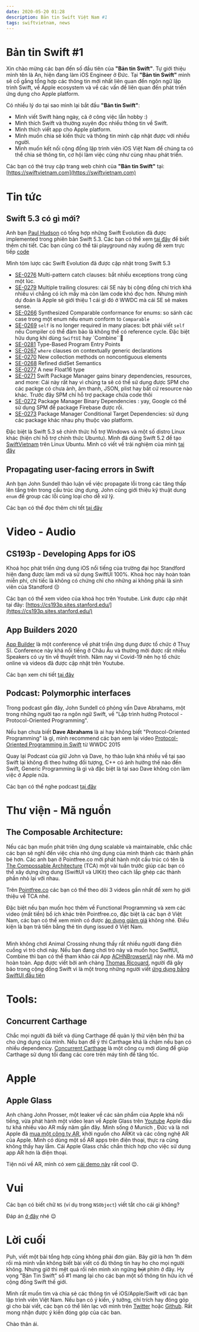 ```yaml
---
date: 2020-05-20 01:28
description: Bản tin Swift Việt Nam #1
tags: swiftvietnam, news
---
```


# Bản tin Swift #1

Xin chào mừng các bạn đến số đầu tiên của **"Bản tin Swift"**. Tự giới thiệu mình tên là An, hiện đang làm iOS Engineer ở Đức. Tại **"Bản tin Swift"** mình sẽ cố gắng tổng hợp các thông tin mới nhất liên quan đến ngôn ngữ lập trình Swift, về Apple ecosystem và về các vấn đề liên quan đến phát triển ứng dụng cho Apple platform. 

Có nhiều lý do tại sao mình lại bắt đầu **"Bản tin Swift"**:
- Mình viết Swift hàng ngày, cả ở công việc lẫn hobby :)
- Mình thích Swift và thường xuyên đọc nhiều thông tin về Swift.
- Mình thích viết app cho Apple platform.
- Mình muốn chia sẻ kiến thức và thông tin mình cập nhật được với nhiều người.
- Minh muốn kết nối cộng đồng lập trình viên iOS Việt Nam để chúng ta có thể chia sẻ thông tin, cơ hội làm việc cũng như cùng nhau phát triển.

Các bạn có thẻ truy cập trang web chính của **"Bản tin Swift"** tại: [https://swiftvietnam.com](https://swiftvietnam.com)

# Tin tức

## Swift 5.3 có gì mới?

Anh bạn [Paul Hudson](https://www.hackingwithswift.com/) có tổng hợp những Swift Evolution đã được implemented trong phiên bản Swift 5.3. Các bạn có thể xem [tại đây](https://www.whatsnewinswift.com/?from=5.2&to=5.3) để biết thêm chi tiết. Các bạn cũng có thể tải playground này xuống để xem trực tiếp [code](https://www.whatsnewinswift.com/files/playground-5-2-to-5-3.playground.zip)

Mình tóm lược các Swift Evolution đã được cập nhật trong Swift 5.3
- [SE-0276](https://github.com/apple/swift-evolution/blob/master/proposals/0276-multi-pattern-catch-clauses.md) Multi-pattern catch clauses: bắt nhiều exceptions trong cùng một lúc.
- [SE-0279](https://github.com/apple/swift-evolution/blob/master/proposals/0279-multiple-trailing-closures.md) Multiple trailing closures: cái SE này bị cộng đồng chỉ trích khá nhiều vì chẳng có ích mấy mà còn làm code khó đọc hơn. Nhưng mình dự đoán là Apple sẽ giới thiệu 1 cái gì đó ở WWDC mà cái SE sẽ makes sense.
- [SE-0266](https://github.com/apple/swift-evolution/blob/master/proposals/0266-synthesized-comparable-for-enumerations.md) Synthesized Comparable conformance for enums: so sánh các case trong một enum nếu enum conform to `Comparable`
- [SE-0269](https://github.com/apple/swift-evolution/blob/master/proposals/0269-implicit-self-explicit-capture.md) `self` is no longer required in many places: bớt phải viết `self` nếu Compiler có thể đảm bảo là không thể có reference cycle. Đặc biệt hữu dụng khi dùng `SwiftUI` hay `Combine``
- [SE-0281](https://github.com/apple/swift-evolution/blob/master/proposals/0281-main-attribute.md) Type-Based Program Entry Points
- [SE-0267](https://github.com/apple/swift-evolution/blob/master/proposals/0267-where-on-contextually-generic.md) `where` clauses on contextually generic declarations
- [SE-0270](https://github.com/apple/swift-evolution/blob/master/proposals/0270-rangeset-and-collection-operations.md) New collection methods on noncontiguous elements
- [SE-0268](https://github.com/apple/swift-evolution/blob/master/proposals/0268-didset-semantics.md) Refined didSet Semantics
- [SE-0277](https://github.com/apple/swift-evolution/blob/master/proposals/0277-float16.md) A new Float16 type
- [SE-0271](https://github.com/apple/swift-evolution/blob/master/proposals/0271-package-manager-resources.md) Swift Package Manager gains binary dependencies, resources, and more: Cái này rất hay vì chúng ta sẽ có thể sử dụng được SPM cho các packge có chưa ảnh, âm thanh, JSON, plist hay bất cứ resource nào khác. Trước đây SPM chỉ hỗ trợ package chứa code thôi
- [SE-0272](https://github.com/apple/swift-evolution/blob/master/proposals/0272-swiftpm-binary-dependencies.md) Package Manager Binary Dependencies : yay, Google có thể sử dụng SPM để package Firebase được rồi.
- [SE-0273](https://github.com/apple/swift-evolution/blob/master/proposals/0273-swiftpm-conditional-target-dependencies.md) Package Manager Conditional Target Dependencies: sử dụng các package khác nhau phụ thuộc vào platform.

Đặc biệt là Swift 5.3 sẽ chính thức hỗ trợ Windows và một số distro Linux khác (hiện chỉ hỗ trợ chính thức Ubuntu). Mình đã dùng Swift 5.2 để tạo  [SwiftVietnam](https://swiftvietnam.com) trên Linux Ubuntu. Mình có viết về trải nghiệm của mình [tại đây](https://swiftvietnam.com/posts/2020-19-04_use_publish_to_create_static_websites/)

## Propagating user-facing errors in Swift

Anh bạn John Sundell thảo luận về việc propagate lỗi trong các tâng thấp lên tầng trên trong cấu trúc ứng dụng. John cũng giới thiệu kỹ thuật dung `enum` để group các lỗi cùng loại cho dễ xử lỹ.

Các bạn có thể đọc thêm chi tết [tại đây](https://www.swiftbysundell.com/articles/propagating-user-facing-errors-in-swift/)

# Video - Audio

## CS193p - Developing Apps for iOS

Khoá học phát triển ứng dụng iOS nổi tiếng của trường đại học Standford hiện đang được làm mới và sử dụng SwiftUI 100%. Khoá học này hoàn toàn miễn phí, chỉ tiếc là không có chứng chỉ cho những ai không phải là sinh viên của Standford 😔

Các bạn có thể xem video của khoá học trên Youtube. Link được cập nhật tại đây: [https://cs193p.sites.stanford.edu/](https://cs193p.sites.stanford.edu/)

## App Builders 2020

[App Builder](https://appbuilders.ch/) là một conference về phát triển ứng dụng được tổ chức ở Thuỵ Sĩ. Conference này khá nổi tiếng ở Châu Âu và thường mời được rất nhiều Speakers có uy tín về thuyết trình. Năm nay vì Covid-19 nên họ tổ chức online và videos đã được cập nhật trên Youtube.

Các bạn xem chi tiết [tại đây](https://www.youtube.com/watch?v=LpHah3oQeyg&list=PLLcE3DL3f5ByDAucPjzNRG_hPtYDvYlIA) 

## Podcast: Polymorphic interfaces	

Trong podcast gần đây, John Sundell có phỏng vấn Dave Abrahams, một trong những người tạo ra ngôn ngữ Swift, về "Lập trình hướng Protocol - Protocol-Oriented Programming".

Nếu bạn chưa biết **Dave Abrahams** là ai hay không biết "Protocol-Oriented Programming" là gì, mình recommend các bạn xem lại video [Protocol-Oriented Programming in Swift](https://developer.apple.com/videos/play/wwdc2015/408/) từ WWDC 2015

Quay lại Podcast của giữ John và Dave, họ thảo luận khá nhiều về tại sao Swift lại không đi theo hướng đối tượng, C++ có ảnh hưởng thế nào đến Swift, Generic Programming là gì và đặc biệt là tại sao Dave không còn làm việc ở Apple nữa.

Các bạn có thể nghe podcast [tại đây](https://www.swiftbysundell.com/podcast/71/)

# Thư viện - Mã nguồn

## The Composable Architecture:

Nếu các bạn muốn phát triên ứng dụng scalable và maintainable, chắc chắc các bạn sẽ nghĩ đến việc chia nhỏ ứng dụng của mình thành các thành phần bé hơn. Các anh bạn ở Pointfree.co mới phát hành một cấu trúc có tên là [The Compossable Architecture](https://github.com/pointfreeco/swift-composable-architecture) (TCA) một vài tuần trước giúp các bạn có thể xây dựng ứng dung (SwiftUI và UIKit) theo cách lắp ghép các thành phần nhỏ lại với nhau. 

Trên [Pointfree.co](https://www.pointfree.co/) các bạn có thể theo dõi 3 videos gần nhất để xem họ giới thiệu về TCA nhé.

Đặc biệt nếu bạn muốn học thêm về Functional Programming và xem các video (mất tiền) bổ ích khác trên Pointfree.co, đặc biệt là các bạn ở Việt Nam, các bạn có thể xem mình có được [áp dụng giảm giá](https://www.pointfree.co/subscribe/personal?useRegionalDiscount=true) không nhé. Điều kiện là bạn trả tiền bằng thẻ tín dụng issued ở Việt Nam.

## 

Mình không chơi Animal Crossing nhưng thấy rất nhiều người đang điên cuồng vì trò chơi này. Nếu bạn đang chơi trò này và muốn học SwiftUI, Combine thì bạn có thể tham khảo cái App [ACHNBrowserUI](https://github.com/Dimillian/ACHNBrowserUI) này nhé. Mã mở hoàn toàn. App được viết bởi anh chàng [Thomas Ricouard](https://github.com/Dimillian), người đã gây bão trong cộng đồng Swift vì là một trong những người viết [ứng dụng bằng SwiftUI đầu tiên](https://github.com/Dimillian/MovieSwiftUI)

# Tools:

## Concurrent Carthage

Chắc mọi người đã biết và dùng Carthage để quản lý thử viện bên thứ ba cho ứng dụng của mình. Nếu bạn để ý thì Carthage khá là chậm nếu bạn có nhiều dependency. [Concurrent Carthage](https://github.com/unchartedworks/ConcurrentCarthage) là một công cụ mới dùng để giúp Carthage sử dụng tối đang các core trên máy tính để tăng tốc.

# Apple

## Apple Glass

Anh chàng John Prosser, một leaker về các sản phẩm của Apple khá nổi tiếng, vừa phát hành một video lean về Apple Glass trên [Youtube](https://www.youtube.com/watch?v=SfjSy6T4iE4)
Apple đầu tư khá nhiều vào AR mấy năm gần đây. Mình sống ở Munich , Đức và là nơi Apple đã [mua một công ty AR](https://techcrunch.com/2015/05/28/apple-metaio/), khởi nguồn cho ARKit và các công nghệ AR của Apple. Mình có dùng một số AR apps trên điện thoại, thực ra cũng không thấy hay lắm. Cái Apple Glass chắc chắn thích hợp cho việc sử dụng app AR hơn là điện thoại.

Tiện nói về AR, mình có xem [cái demo này](https://arcopypaste.app/) rất cool 😉.

# Vui

Các bạn có biết chữ `NS` (ví dụ trong `NSObject`) viết tắt cho cái gì không?

Đáp án [ở đây](https://twitter.com/manicakes/status/1259851414622425092) nhé 😉

# Lời cuối

Puh, viết một bài tổng hợp cũng không phải đơn giản. Bây giờ là hơn 1h đêm rồi mà mình vẫn không biết bài viết có đủ thông tin hay ho cho mọi người không. Nhưng giờ thì mệt quá rồi nên mình xin ngừng ~~bút~~ phím ở đây. Hy vọng "Bản Tin Swift" số #1 mang lại cho các bạn một số thông tin hữu ích về cộng đồng Swift thế giới.

Mình rất muốn tìm và chia sẻ các thông tin về iOS/Apple/Swift với các bạn lập trình viên Việt Nam. Nếu bạn có ý kiến, ý tưởng, chỉ trích hay đóng góp gì cho bài viết, các bạn có thể liên lạc với mình trên [Twitter](https://twitter.com/antranapp) hoặc [Github](https://github.com/antranapp). Rất mong nhận được ý kiến đóng góp của các ban.

Chào thân ái.